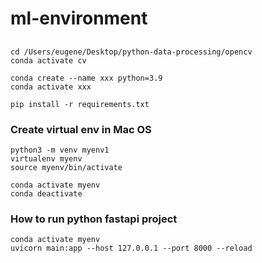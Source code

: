 # ml-environment
##
```
cd /Users/eugene/Desktop/python-data-processing/opencv
conda activate cv
```


```
conda create --name xxx python=3.9
conda activate xxx
```
```
pip install -r requirements.txt
```
### Create virtual env in Mac OS
```
python3 -m venv myenv1
virtualenv myenv
source myenv/bin/activate
```
```
conda activate myenv
conda deactivate
```

### How to run python fastapi project
```
conda activate myenv
uvicorn main:app --host 127.0.0.1 --port 8000 --reload
```
